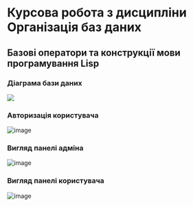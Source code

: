 # Курсова робота з дисципліни Організація баз даних
## Базові оператори та конструкції мови програмування Lisp

### Діаграма бази даних
![](https://i.ibb.co/GpNvhwD/Screenshot-1.png)

### Авторизація користувача
![image](https://user-images.githubusercontent.com/91546193/201530472-ad12c0a6-b192-4c4d-a155-b6ee2a611486.png)

### Вигляд панелі адміна
![image](https://i.ibb.co/G9bHNF3/Screenshot-10.png)

### Вигляд панелі користувача
![image](https://i.ibb.co/bBV8M5Z/Screenshot-9.png)

